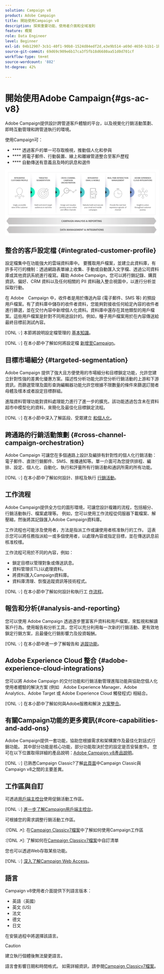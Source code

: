 ```yaml
---
solution: Campaign v8
product: Adobe Campaign
title: 開始使用Campaign v8
description: 探索重要功能、使用者介面和全域准則
feature: 概覽
role: Data Engineer
level: Beginner
exl-id: 04b12907-3cb1-40f1-90b8-1524d84edf2d,e3e9b514-a69d-4650-b1b1-1b76b4f3d63f
source-git-commit: 69d69c909e6b17ca3f5fb18d6680aa51d0d701cf
workflow-type: tm+mt
source-wordcount: '882'
ht-degree: 42%

---
```


# 開始使用Adobe Campaign{#gs-ac-v8}

Adobe Campaign提供設計跨管道客戶體驗的平台，以及視覺化行銷活動策劃、即時互動管理和跨管道執行的環境。

使用Campaign可：

* **** 透過客戶的單一可存取檢視，推動個人化和參與
* **** 將電子郵件、行動裝置、線上和離線管道整合至客戶歷程
* **** 自動傳送有意義且及時的訊息和選件

![](assets/ac-capabilities.png)

## 整合的客戶設定檔 {#integrated-customer-profile}

設定檔集中在功能強大的雲端資料庫中。 要獲取用戶檔案，並建立此資料庫，有許多可行的機制：透過網路表單線上收集、手動或自動匯入文字檔、透過公司資料庫或其他資訊系統進行複寫。藉助 Adobe Campaign，您可以將行銷記錄、購買資訊、偏好、CRM 資料以及任何相關的 PII 資料融入整合視圖中，以進行分析並採取行動。

在 Adobe　Campaign 中，收件者是用於傳送內容 (電子郵件、SMS 等) 的預設用戶檔案。有了資料庫中儲存的收件者資料，您能夠對接收任何給定內容的收件者進行篩選，並在交付內容中新增個人化資料。資料庫中還存在其他類型的用戶檔案。這些用戶檔案是針對不同用途設計的。例如，種子用戶檔案用於在內容傳送給最終目標前測試內容。

[!DNL :bulb:] 本節將說明設定檔管理的 [基本知識](audiences.md)。

[!DNL :bulb:] 在本小節中了解如何將設定檔 [新增至Campaign](import.md)。

## 目標市場細分 {#targeted-segmentation}

Adobe Campaign 提供了強大且方便使用的市場細分和目標鎖定功能，允許您建立針對性強的差異化優惠方案。描述性分析功能允許您分析行銷活動的上游和下游資訊，而篩選管理及圖形查詢編輯器功能允許您根據不限數量的條件來篩選訂閱者母體及樣本或者設定目標群組。

進階資料管理功能對資料處理能力進行了進一步的擴充。該功能透過包含未在資料超市中模型化的資料，來簡化及最佳化目標鎖定流程。

[!DNL :bulb:] 在本小節中深入了解區段、受眾建立 [和個人化](audiences.md)。

## 跨通路的行銷活動策劃 {#cross-channel-campaign-orchestration}

Adobe Campaign 可讓您在多個通路上設計及編排有針對性的個人化行銷活動：電子郵件、直效行銷郵件、SMS、推播通知等。單一介面可為您提供排程、編排、設定、個人化、自動化、執行和評量所有行銷活動和通訊所需的所有功能。

[!DNL :bulb:] 在本小節中了解如何設計、排程及執行 [行銷活動](campaigns.md)。

## 工作流程

Adobe Campaign提供全方位的圖形環境，可讓您設計複雜的流程，包括細分、行銷活動執行、檔案處理等。 例如，您可以使用工作流程從伺服器下載檔案、解壓縮，然後將其記錄匯入Adobe Campaign資料庫。

工作流程也可能涉及使用者，方法是指派工作或讓使用者核准執行的工作。 這表示您可以將任務指派給一或多個使用者，以處理內容或指定目標，並在傳送訊息前核准校樣。

工作流程可用於不同的內容，例如：

* 鎖定目標以管理對象或傳送訊息。
* 資料管理(ETL)以處理資料。
* 將資料匯入Campaign資料庫。
* 資料庫清理、恢復追蹤資訊等技術程式。

[!DNL :bulb:] 在本小節中了解如何設計和執行工 [作流程](../config/workflows.md)。

## 報告和分析{#analysis-and-reporting}

您可以使用 Adobe Campaign 透過逐步豐富客戶資料和用戶檔案，來監視和解讀客戶行為。使用報告和分析工具，您可以充分利用每一次新的行銷活動、更有效地鎖定行銷方案，且最優化行銷影響力及投資報酬。

[!DNL :bulb:] 在本小節中進一步了解報告和 [追蹤功能](reporting.md)。

## Adobe Experience Cloud 整合 {#adobe-experience-cloud-integrations}

您可以將 Adobe Campaign 的交付功能和行銷活動管理進階功能與協助您個人化使用者體驗的解決方案 (例如　Adobe Experience Manager、Adobe Analytics、Adobe Target 或 Adobe Experience Cloud 觸發程式) 相結合。

[!DNL :bulb:] 在本小節中了解如何與Adobe服務和解決 [方案整合](../connect/integration.md)。

## 有關Campaign功能的更多資訊{#core-capabilities-and-add-ons}

Adobe Campaign提供一套功能，協助您根據需求和架構實作及最佳化對話式行銷功能。 其中部分功能是核心功能，部分功能取決於您的設定是否安裝套件。 您可在以下位置取得詳細的產品說明：[Adobe Campaign v8產品說明](https://helpx.adobe.com/legal/product-descriptions/adobe-campaign-classic---product-description.html)。

[!DNL :bulb:] 已熟悉Campaign Classic?了解[此頁面](capability-matrix.md)中Campaign Classic與Campaign v8之間的主要差異。

## 工作區與自訂

可透過[用戶端主控台](../dev/general-architecture.md)使用促銷活動工作區。

[!DNL :bulb:] [進一步了解Campaign用戶端主控台](../start/connect.md)。

可根據您的需求調整行銷活動工作區。

:[!DNL :arrow_upper_right:]: 在[Campaign Classicv7檔案](https://experienceleague.adobe.com/docs/campaign-classic/using/getting-started/starting-with-adobe-campaign/campaign-workspace/adobe-campaign-workspace.html)中了解如何使用Campaign工作區

:[!DNL :arrow_upper_right:]: 了解如何在[Campaign Classicv7檔案](https://experienceleague.adobe.com/docs/campaign-classic/using/getting-started/starting-with-adobe-campaign/campaign-workspace/adobe-campaign-ui-lists.html)中自訂清單

您也可以透過Web存取某些功能。

[!DNL :bulb:] [深入了解Campaign Web Access](../start/connect.md#web-access)。


## 語言

Campaign v8使用者介面提供下列語言版本：

* 英語（英國）
* 英文 (US)
* 法文
* 德文
* 日文

在安裝過程中將選擇該語言。

>[!CAUTION]
>
>建立執行個體後無法變更語言。

語言會影響日期和時間格式。 如需詳細資訊，請參閱[Campaign Classicv7檔案](https://experienceleague.adobe.com/docs/campaign-classic/using/getting-started/starting-with-adobe-campaign/campaign-workspace/adobe-campaign-workspace.html?lang=en#date-and-time)。

